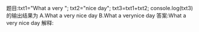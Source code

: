 题目:txt1="What a very ";
   txt2="nice day";
   txt3=txt1+txt2;
   console.log(txt3)的输出结果为
A.What a very nice day
B.What a verynice day
答案:What a very nice day
解释:
